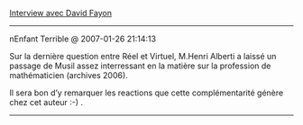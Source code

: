 [Interview avec David Fayon](../../../2007/1/interview-avec-david-fayon.md)

---
nEnfant Terrible @ 2007-01-26 21:14:13

Sur la dernière question entre Réel et Virtuel, M.Henri Alberti a laissé un passage de Musil assez interressant en la matière sur la profession de mathématicien (archives 2006).

Il sera bon d’y remarquer les reactions que cette complémentarité génère chez cet auteur :-) .

---

